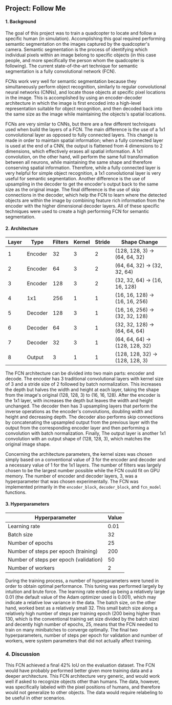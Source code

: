 ## Project: Follow Me

#### 1. Background
The goal of this project was to train a quadcopter to locate and follow a specific human (in simulation).
Accomplishing this goal required performing semantic segmentation on the images captured by the quadcopter's camera.
Semantic segmentation is the process of identifying which individual pixels within an image belong to specific objects
(in this case people, and more specifically the person whom the quadcopter is following). The current state-of-the-art 
technique for semantic segmentation is a fully convolutional network (FCN). 

FCNs work very well for semantic segmentation because they simultaneously perform object recognition, similarly to
regular convolutional neural networks (CNNs), and locate those objects at specific pixel locations in the image. 
This is accomplished by using an encoder-decoder architecture in which the image is first encoded into a high-level 
representation suitable for object recognition, and then decoded back into the same size as the image while maintaining 
the objects's spatial locations.

FCNs are very similar to CNNs, but there are a few different techniques used when build the layers of a FCN. The main
difference is the use of a 1x1 convolutional layer as opposed to fully connected layers.
This change is made in order to maintain spatial information; when a fully connected layer is used at the end of a CNN,
the output is flattened from 4 dimensions to 2 dimensions, which effectively erases all spatial information. A 1x1
convolution, on the other hand, will perform the same full transformation between all neurons, while maintaining the 
same shape and therefore conserving spatial information. Therefore, while a
fully connected layer is very helpful for simple object recognition, a 1x1 convolutional layer is very useful for
semantic segmentation. Another difference is the use of upsampling in the decoder to get the encoder's output back to
the same size as the original image. The final difference is the use of skip connections in the decoder, which help the 
FCN to learn where the detected objects are within the image by combining feature rich information from the encoder 
with the higher dimensional decoder layers. All of these specific techniques were used to create a high performing FCN
for semantic segmentation.  

#### 2. Architecture
Layer | Type | Filters | Kernel | Stride | Shape Change
--- | --- | --- | --- | --- | ---
1 | Encoder | 32 | 3 | 2 | (128, 128, 3) &rarr; (64, 64, 32)
2 | Encoder | 64 | 3 | 2 | (64, 64, 32) &rarr; (32, 32, 64)
3 | Encoder | 128 | 3 | 2 | (32, 32, 64) &rarr; (16, 16, 128)
4 | 1x1 | 256 | 1 | 1 | (16, 16, 128) &rarr; (16, 16, 256)
5 | Decoder | 128 | 3 | 1 | (16, 16, 256) &rarr; (32, 32, 128)
6 | Decoder | 64 | 3 | 1 | (32, 32, 128) &rarr; (64, 64, 64)
7 | Decoder | 32 | 3 | 1 | (64, 64, 64) &rarr; (128, 128, 32)
8 | Output | 3 | 1 | 1 | (128, 128, 32) &rarr; (128, 128, 3)

The FCN architecture can be divided into two main parts: encoder and decode. The encoder has 3 traditional convolutional layers with 
kernel size of 3 and a stride size of 2 followed by batch normalization. This increases the depth but halves the width 
and height at each layer, taking the shape from the image's original (128, 128, 3) to (16, 16, 128). After the encoder 
is the 1x1 layer, with increases the depth but leaves the width and height unchanged. The decoder then has 3 upsampling
layers that perform the inverse operations as the encoder's convolutions, doubling width and height and decreasing 
depth. The decoder also performs skip connections by concatenating the upsampled output from the previous layer with the
output from the corresponding encoder layer and then performing a convolution with batch normalization. Finally, The 
output layer is another 1x1 convolution with an output shape of (128, 128, 3), which matches the original image shape.

Concerning the architecture parameters, the kernel sizes was chosen simply based on a conventional value of 3 for the encoder and decoder
and a necessary value of 1 for the 1x1 layers. The number of filters was largely chosen to be the largest number possible while the
FCN could fit on GPU memory. The number of encoder and decoder layers, 3, was a hyperparameter that was chosen 
experimentally. The FCN was implemented primarily in the `encoder_block`, `decoder_block`, and `fcn_model` functions.

#### 3. Hyperparameters
Hyperparameter | Value
--- | ---
Learning rate | 0.01
Batch size | 32
Number of epochs | 25
Number of steps per epoch (training) | 200
Number of steps per epoch (validation) | 50
Number of workers | 2

During the training process, a number of hyperparameters were tuned in order to obtain optimal performance. This tuning
was performed largely by intuition and brute force. The learning rate ended up being a relatively large 0.01 (the
default value of the Adam optimizer used is 0.001), which may indicate a relative low variance in
the data. The batch size, on the other hand, worked best as a relatively small 32. This small
batch size along a relatively high number of steps per training epoch (200 being higher than 130, which is the
conventional training set size divided by the batch size) and decently high number of epochs, 25, means that the FCN
needed to train on many minibatches to converge optimally. The final two hyperparameters, number of steps per epoch for
validation and number of workers, were system parameters that did not actually affect training.  

### 4. Discussion
This FCN achieved a final 42% IoU on the evaluation dataset. The FCN would have probably performed better given more 
training data and a deeper architecture. This FCN architecture very generic, and would work well if asked to recognize
objects other than humans. The data, however, was specifically labeled with the pixel positions of humans, and
therefore would not generalize to other objects. The data would require relabeling to be useful in other scenarios.
